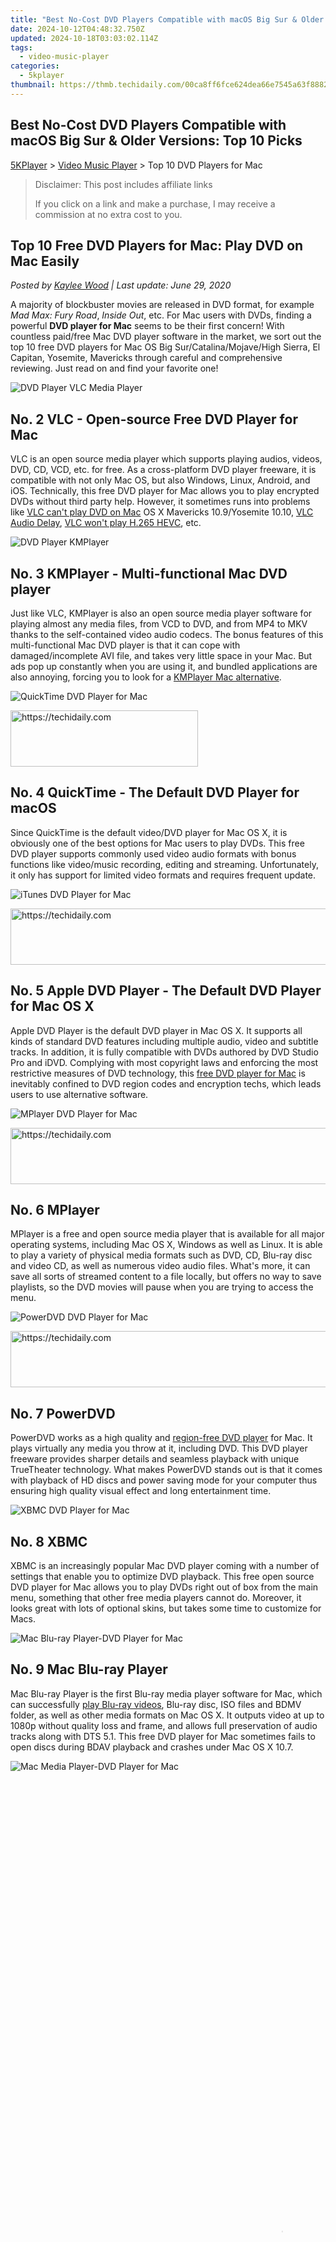 ```yaml
---
title: "Best No-Cost DVD Players Compatible with macOS Big Sur & Older Versions: Top 10 Picks"
date: 2024-10-12T04:48:32.750Z
updated: 2024-10-18T03:03:02.114Z
tags:
  - video-music-player
categories:
  - 5kplayer
thumbnail: https://thmb.techidaily.com/00ca8ff6fce624dea66e7545a63f888233e8bb4b7d797baaa5f46d28ff2d3756.jpg
---
```


## Best No-Cost DVD Players Compatible with macOS Big Sur & Older Versions: Top 10 Picks

[5KPlayer](https://tools.techidaily.com/5kplayer/products/) \> [Video Music Player](https://tools.techidaily.com/5kplayer/video-music-player/) \> Top 10 DVD Players for Mac

>  Disclaimer: This post includes affiliate links
>
>  If you click on a link and make a purchase, I may receive a commission at no extra cost to you.
>

## Top 10 Free DVD Players for Mac: Play DVD on Mac Easily

 _Posted by [Kaylee Wood](https://www.quora.com/profile/Amanda-Hu-21) | Last update: June 29, 2020_

A majority of blockbuster movies are released in DVD format, for example _Mad Max: Fury Road_, _Inside Out_, etc. For Mac users with DVDs, finding a powerful **DVD player for Mac** seems to be their first concern! With countless paid/free Mac DVD player software in the market, we sort out the top 10 free DVD players for Mac OS Big Sur/Catalina/Mojave/High Sierra, El Capitan, Yosemite, Mavericks through careful and comprehensive reviewing. Just read on and find your favorite one!

![DVD Player VLC Media Player](https://www.5kplayer.com/video-music-player/img/vlc-streamer-icon-zjy-0304002.jpg) 

## No. 2 VLC - Open-source Free DVD Player for Mac

VLC is an open source media player which supports playing audios, videos, DVD, CD, VCD, etc. for free. As a cross-platform DVD player freeware, it is compatible with not only Mac OS, but also Windows, Linux, Android, and iOS. Technically, this free DVD player for Mac allows you to play encrypted DVDs without third party help. However, it sometimes runs into problems like [VLC can't play DVD on Mac](https://tools.techidaily.com/5kplayer/video-music-player/) OS X Mavericks 10.9/Yosemite 10.10, [VLC Audio Delay](https://tools.techidaily.com/5kplayer/video-music-player/), [VLC won't play H.265 HEVC](https://tools.techidaily.com/5kplayer/video-music-player/), etc.

![DVD Player KMPlayer](https://www.5kplayer.com/video-music-player/img/km-player.jpg) 

## No. 3 KMPlayer - Multi-functional Mac DVD player

Just like VLC, KMPlayer is also an open source media player software for playing almost any media files, from VCD to DVD, and from MP4 to MKV thanks to the self-contained video audio codecs. The bonus features of this multi-functional Mac DVD player is that it can cope with damaged/incomplete AVI file, and takes very little space in your Mac. But ads pop up constantly when you are using it, and bundled applications are also annoying, forcing you to look for a [KMPlayer Mac alternative](https://tools.techidaily.com/5kplayer/video-music-player/).

![QuickTime DVD Player for Mac](https://www.5kplayer.com/video-music-player/../video-music-player-jp/img/quicktime.png) 

<!-- affiliate ads begin -->
<a href="https://aligracehair.sjv.io/c/5597632/1997690/19272" target="_top" id="1997690">
  <img src="//a.impactradius-go.com/display-ad/19272-1997690" border="0" alt="https://techidaily.com" width="300" height="90"/>
</a>
<img height="0" width="0" src="https://aligracehair.sjv.io/i/5597632/1997690/19272" style="position:absolute;visibility:hidden;" border="0" />
<!-- affiliate ads end -->

## No. 4 QuickTime - The Default DVD Player for macOS

Since QuickTime is the default video/DVD player for Mac OS X, it is obviously one of the best options for Mac users to play DVDs. This free DVD player supports commonly used video audio formats with bonus functions like video/music recording, editing and streaming. Unfortunately, it only has support for limited video formats and requires frequent update.

![iTunes DVD Player for Mac](https://www.5kplayer.com/video-music-player/img/apple-dvd-player-icon-1215.jpg) 

<!-- affiliate ads begin -->
<a href="https://aligracehair.sjv.io/c/5597632/1896510/19272" target="_top" id="1896510">
  <img src="//a.impactradius-go.com/display-ad/19272-1896510" border="0" alt="https://techidaily.com" width="728" height="90"/>
</a>
<img height="0" width="0" src="https://aligracehair.sjv.io/i/5597632/1896510/19272" style="position:absolute;visibility:hidden;" border="0" />
<!-- affiliate ads end -->

## No. 5 Apple DVD Player - The Default DVD Player for Mac OS X

Apple DVD Player is the default DVD player in Mac OS X. It supports all kinds of standard DVD features including multiple audio, video and subtitle tracks. In addition, it is fully compatible with DVDs authored by DVD Studio Pro and iDVD. Complying with most copyright laws and enforcing the most restrictive measures of DVD technology, this [free DVD player for Mac](https://tools.techidaily.com/5kplayer/video-music-player/) is inevitably confined to DVD region codes and encryption techs, which leads users to use alternative software. 

![MPlayer DVD Player for Mac](https://www.5kplayer.com/video-music-player/img/mplayer-icon-hky-1208.png) 

<!-- affiliate ads begin -->
<a href="https://appsumo.8odi.net/c/5597632/2094479/7443" target="_top" id="2094479">
  <img src="//a.impactradius-go.com/display-ad/7443-2094479" border="0" alt="https://techidaily.com" width="728" height="90"/>
</a>
<img height="0" width="0" src="https://appsumo.8odi.net/i/5597632/2094479/7443" style="position:absolute;visibility:hidden;" border="0" />
<!-- affiliate ads end -->

## No. 6 MPlayer

MPlayer is a free and open source media player that is available for all major operating systems, including Mac OS X, Windows as well as Linux. It is able to play a variety of physical media formats such as DVD, CD, Blu-ray disc and video CD, as well as numerous video audio files. What's more, it can save all sorts of streamed content to a file locally, but offers no way to save playlists, so the DVD movies will pause when you are trying to access the menu. 

![PowerDVD DVD Player for Mac](https://www.5kplayer.com/video-music-player/img/powerdvd-icon-1215.png) 

<!-- affiliate ads begin -->
<a href="https://aligracehair.sjv.io/c/5597632/1959712/19272" target="_top" id="1959712">
  <img src="//a.impactradius-go.com/display-ad/19272-1959712" border="0" alt="https://techidaily.com" width="728" height="90"/>
</a>
<img height="0" width="0" src="https://aligracehair.sjv.io/i/5597632/1959712/19272" style="position:absolute;visibility:hidden;" border="0" />
<!-- affiliate ads end -->

## No. 7 PowerDVD

PowerDVD works as a high quality and [region-free DVD player](https://tools.techidaily.com/5kplayer/video-music-player/) for Mac. It plays virtually any media you throw at it, including DVD. This DVD player freeware provides sharper details and seamless playback with unique TrueTheater technology. What makes PowerDVD stands out is that it comes with playback of HD discs and power saving mode for your computer thus ensuring high quality visual effect and long entertainment time.

![XBMC DVD Player for Mac](https://www.5kplayer.com/video-music-player/img/xbmc-icon-1215.png) 

## No. 8 XBMC

XBMC is an increasingly popular Mac DVD player coming with a number of settings that enable you to optimize DVD playback. This free open source DVD player for Mac allows you to play DVDs right out of box from the main menu, something that other free media players cannot do. Moreover, it looks great with lots of optional skins, but takes some time to customize for Macs.

![Mac Blu-ray Player-DVD Player for Mac](https://www.5kplayer.com/video-music-player/img/mac-bluray-player-icon-1215.png) 

## No. 9 Mac Blu-ray Player

Mac Blu-ray Player is the first Blu-ray media player software for Mac, which can successfully [play Blu-ray videos](https://tools.techidaily.com/5kplayer/video-music-player/), Blu-ray disc, ISO files and BDMV folder, as well as other media formats on Mac OS X. It outputs video at up to 1080p without quality loss and frame, and allows full preservation of audio tracks along with DTS 5.1\. This free DVD player for Mac sometimes fails to open discs during BDAV playback and crashes under Mac OS X 10.7.

![Mac Media Player-DVD Player for Mac](https://www.5kplayer.com/video-music-player/img/mac-media-player-icon-1215.png) 

<!-- affiliate ads begin -->
<span id="1516072">
					<video width="864" height="1536" style="cursor:pointer"
           poster="//a.impactradius-go.com/display-clicktoplayimage/1516072.png"
           onclick="if(!this.playClicked){this.play();this.setAttribute('controls',true);this.playClicked=true;}">
	   <source src="//a.impactradius-go.com/display-ad/16446-1516072">
	   <img src="//a.impactradius-go.com/display-clicktoplayimage/1516072.png" style="border: none; height: 100%; width: 100%; object-fit: contain">
	</video>
	<div style="width:540px;text-align:center"><a href="javascript:window.open(decodeURIComponent('https%3A%2F%2Flaganoo.pxf.io%2Fc%2F5597632%2F1516072%2F16446'), '_blank');void(0);">Click here</a></div>
</span>
<img height="0" width="0" src="https://imp.pxf.io/i/5597632/1516072/16446" style="position:absolute;visibility:hidden;" border="0" />
<!-- affiliate ads end -->

## No. 10 Mac Media Player

Mac Media Player, famous for its HD playback feature all over the world, is also an excellent Mac DVD player freeware with hardware acceleration capabilities. Featuring output up to 1080p, DTS 5.1 audio system, it can provide you with pleasing multimedia enjoyment. Although it is easy to use, it still has the potential to take up a great amount of system resources and slow down your Mac. 

<!-- affiliate ads begin -->
<a href="https://aligracehair.sjv.io/c/5597632/1896527/19272" target="_top" id="1896527">
  <img src="//a.impactradius-go.com/display-ad/19272-1896527" border="0" alt="https://techidaily.com" width="300" height="90"/>
</a>
<img height="0" width="0" src="https://aligracehair.sjv.io/i/5597632/1896527/19272" style="position:absolute;visibility:hidden;" border="0" />
<!-- affiliate ads end -->

### Top 10 Free DVD Players for Mac (macOS Big Sur & Earlier)

**No. 1 [5KPlayer](https://tools.techidaily.com/5kplayer/video-music-player/) \- Best Free DVD Player Software for Mac & Windows 10**

5KPlayer is an all-in-one [DVD player software](https://tools.techidaily.com/5kplayer/video-music-player/) designed to play any video music and DVD (DVD disc, ISO image, VIDEO\_TS) on Mac and Windows (10) with no ads, malware or spyware.

As the best free DVD player for Mac, it not only has full support for playing DVDs encoded into region codes 1-6 on 5K iMac, MacBook Air/Pro, Mac Mini, but also gives you a free access to play encrypted DVDs without worrying about DVD CSS, Disney DRM, Sony ARccOS, and the latest DVD protection techs. Moreover, featuring output up to 8K/4320p and DTS 5.1/7.1, this powerful Mac DVD player also [plays 4K DVD movies](https://tools.techidaily.com/5kplayer/video-music-player/) with super excellent video audio quality brought by TrueTheater technology, and allows [adding external subtitles to video](https://tools.techidaily.com/5kplayer/video-music-player/)/DVD for better viewing experience.

![No. 1 Best DVD Player for Mac - 5KPlayer](https://www.5kplayer.com/video-music-player/img/dvd-player.jpg) 

<!-- affiliate ads begin -->
<a href="https://appsumo.8odi.net/c/5597632/2130891/7443" target="_top" id="2130891">
  <img src="//a.impactradius-go.com/display-ad/7443-2130891" border="0" alt="https://techidaily.com" width="728" height="90"/>
</a>
<img height="0" width="0" src="https://appsumo.8odi.net/i/5597632/2130891/7443" style="position:absolute;visibility:hidden;" border="0" />
<!-- affiliate ads end -->

[![](https://www.5kplayer.com/video-music-player/../button/freedownbackmac.png)](https://tools.techidaily.com/5kplayer/products/) [![](https://www.5kplayer.com/video-music-player/../button/freedownwhitewin.png)](https://tools.techidaily.com/5kplayer/products/) 

<!-- affiliate ads begin -->
<a href="https://aligracehair.sjv.io/c/5597632/2135396/19272" target="_top" id="2135396">
  <img src="//a.impactradius-go.com/display-ad/19272-2135396" border="0" alt="https://techidaily.com" width="160" height="90"/>
</a>
<img height="0" width="0" src="https://aligracehair.sjv.io/i/5597632/2135396/19272" style="position:absolute;visibility:hidden;" border="0" />
<!-- affiliate ads end -->

## How to Play DVD on Mac OS with Best Free DVD Player 5KPlayer?

**Step 1\.** [Download 5KPlayer for Mac](https://tools.techidaily.com/5kplayer/products/), install and launch this best DVD player for Mac;

**Note**: [5KPlayer for Windows](https://tools.techidaily.com/5kplayer/products/) is also provided for your convenience.

**Step 2.** Load DVD source. To input DVD files, just click "DVD" button on the main interface, or choose DVD Disc/ISO image/VIDEO\_TS folder from the file menu.

**Note:** After finish loading, 5KPlayer will play the DVD automatically, and allow you to choose title, chapter, specific audio/subtitle track, etc. 

![Play DVD on Mac with 5KPlayer](https://www.5kplayer.com/video-music-player/img/5kplayer-dvd-player-software.jpg) 

5KPlayer-the best free DVD player for Mac is also an [HD video player](https://tools.techidaily.com/5kplayer/video-music-player/) software which [plays 4k/5k/8k videos](https://tools.techidaily.com/5kplayer/video-music-player/), 1080p, blu-ray and 3D movies in MP4, MKV, AVI, MOV and any other formats. As a bonus, it supports free downloading video from 300+ online sites. Best of all, it is a perfect DLNA sender/receiver which helps you stream DVD and video music from iPhone (Xs), iPad/iPad Pro, iPod, Android and Mac to smart TV. 

[![](https://www.5kplayer.com/video-music-player/../button/freedownbackmac.png)](https://tools.techidaily.com/5kplayer/products/) [![](https://www.5kplayer.com/video-music-player/../button/freedownwhitewin.png)](https://tools.techidaily.com/5kplayer/products/)

<ins class="adsbygoogle"
     style="display:block"
     data-ad-format="autorelaxed"
     data-ad-client="ca-pub-7571918770474297"
     data-ad-slot="1223367746"></ins>

<ins class="adsbygoogle"
     style="display:block"
     data-ad-client="ca-pub-7571918770474297"
     data-ad-slot="8358498916"
     data-ad-format="auto"
     data-full-width-responsive="true"></ins>

<span class="atpl-alsoreadstyle">Also read:</span>
<div><ul>
<li><a href="https://instagram-video-recordings.techidaily.com/new-customize-your-scroll-delete-instagram-suggestions-for-2024/"><u>[New] Customize Your Scroll Delete Instagram Suggestions for 2024</u></a></li>
<li><a href="https://eaxpv-info.techidaily.com/updated-in-2024-giggles-galore-celebrating-the-funniest-web-content-creators/"><u>[Updated] In 2024, Giggles Galore Celebrating the Funniest Web Content Creators</u></a></li>
<li><a href="https://screen-mirroring-recording.techidaily.com/updated-in-2024-pinnacle-mac-gif-sorter/"><u>[Updated] In 2024, Pinnacle Mac GIF Sorter</u></a></li>
<li><a href="https://hardware-reviews.techidaily.com/aoc-agon-pro-ag456uczd-unveiled-the-revolutionary-ultra-wide-oled-game-monitor-with-an-edge-radius-defining-45-display-extreme-curvature-and-blistering-perf5/"><u>AOC Agon Pro AG456UCZD Unveiled – The Revolutionary Ultra-Wide OLED Game Monitor with an Edge Radius Defining 45 Display, Extreme Curvature & Blistering Performance Reviewed!</u></a></li>
<li><a href="https://unlock-android.techidaily.com/in-2024-how-to-use-google-assistant-on-your-lock-screen-of-itel-p55plus-phone-by-drfone-android/"><u>In 2024, How to Use Google Assistant on Your Lock Screen Of Itel P55+ Phone</u></a></li>
<li><a href="https://android-pokemon-go.techidaily.com/in-2024-unova-stone-pokemon-go-evolution-list-and-how-catch-them-for-tecno-camon-20-premier-5g-drfone-by-drfone-virtual-android/"><u>In 2024, Unova Stone Pokémon Go Evolution List and How Catch Them For Tecno Camon 20 Premier 5G | Dr.fone</u></a></li>
<li><a href="https://article-posts.techidaily.com/live-stream-tech-showdown-soft-vs-hardscape-winners/"><u>Live Stream Tech Showdown Soft vs Hardscape Winners</u></a></li>
<li><a href="https://video-creation-software.techidaily.com/new-2024-approved-say-goodbye-to-watermarks-top-online-tiktok-logo-removers/"><u>New 2024 Approved Say Goodbye to Watermarks Top Online TikTok Logo Removers</u></a></li>
<li><a href="https://video-creation-software.techidaily.com/new-2024-approved-the-best-free-wmv-video-merging-solutions/"><u>New 2024 Approved The Best Free WMV Video Merging Solutions</u></a></li>
<li><a href="https://video-creation-software.techidaily.com/new-in-2024-video-editing-on-a-shoestring-top-software/"><u>New In 2024, Video Editing on a Shoestring Top Software</u></a></li>
<li><a href="https://video-creation-software.techidaily.com/new-the-ultimate-list-5-free-mov-video-merger-software-options/"><u>New The Ultimate List 5 Free MOV Video Merger Software Options</u></a></li>
<li><a href="https://sound-issues.techidaily.com/no-soundscape-heres-how-to-restore-your-warcraft-experience/"><u>No Soundscape? Here's How to Restore Your Warcraft Experience</u></a></li>
<li><a href="https://video-creation-software.techidaily.com/take-your-mobile-photography-to-the-next-level-best-time-lapse-apps-for-2024/"><u>Take Your Mobile Photography to the Next Level Best Time-Lapse Apps for 2024</u></a></li>
<li><a href="https://visual-screen-recording.techidaily.com/time-lapse-video-techniques-for-ipad-users/"><u>Time-Lapse Video Techniques for iPad Users</u></a></li>
</ul></div>

